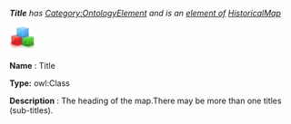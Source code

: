 ___Title__ 
 has
 [Category:OntologyElement](../../Category/OntologyElement "Category:OntologyElement") 
 and is an
 [element of](../../Property/ElementOf "Property:ElementOf") 
[HistoricalMap](../../Submissions/HistoricalMap "Submissions:HistoricalMap")_




  





[![Class](../images/thumb/2/27/Class.gif/45px-Class.gif)](../../Image/Class.gif "Class")


__Name__ 
 : Title
 



__Type:__ 
 owl:Class
 



__Description__ 
 : The heading of the map.There may be more than one titles (sub-titles).